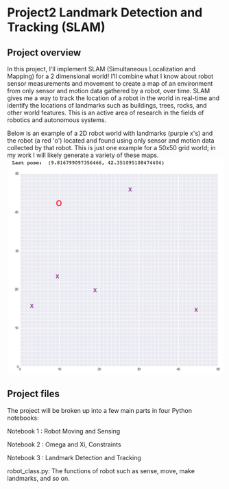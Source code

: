 # Project2 Landmark Detection and Tracking (SLAM)

## Project overview
In this project, I'll implement SLAM (Simultaneous Localization and Mapping) for a 2 dimensional world! 
I’ll combine what I know about robot sensor measurements and movement to create a map of an environment from only sensor and motion data gathered by a robot, over time. 
SLAM gives me a way to track the location of a robot in the world in real-time and identify the locations of landmarks such as buildings, 
trees, rocks, and other world features. This is an active area of research in the fields of robotics and autonomous systems.

Below is an example of a 2D robot world with landmarks (purple x's) and the robot (a red 'o') located and found using only sensor and motion data collected by that robot. 
This is just one example for a 50x50 grid world; in my work I will likely generate a variety of these maps.
![image](https://github.com/tomanick/Udacity-Computer-Vision/blob/master/Project3_landmark_detection_and_tracking(slam)/images/robot_world.png)

## Project files
The project will be broken up into a few main parts in four Python notebooks:

Notebook 1 : Robot Moving and Sensing

Notebook 2 : Omega and Xi, Constraints

Notebook 3 : Landmark Detection and Tracking

robot_class.py: The functions of robot such as sense, move, make landmarks, and so on.
